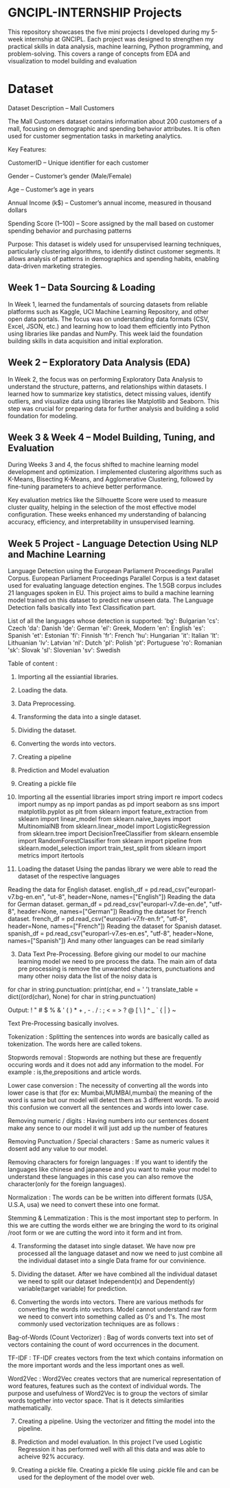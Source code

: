# GNCIPL-INTERNSHIP Projects
This repository showcases the five mini projects I developed during my 5-week internship at GNCIPL. Each project was designed to strengthen my practical skills in data analysis, machine learning, Python programming, and problem-solving. This covers a range of concepts from EDA and visualization to model building and evaluation

# Dataset
Dataset Description – Mall Customers

The Mall Customers dataset contains information about 200 customers of a mall, focusing on demographic and spending behavior attributes. It is often used for customer segmentation tasks in marketing analytics.

Key Features:

CustomerID – Unique identifier for each customer

Gender – Customer’s gender (Male/Female)

Age – Customer’s age in years

Annual Income (k$) – Customer’s annual income, measured in thousand dollars

Spending Score (1–100) – Score assigned by the mall based on customer spending behavior and purchasing patterns

Purpose:
This dataset is widely used for unsupervised learning techniques, particularly clustering algorithms, to identify distinct customer segments. It allows analysis of patterns in demographics and spending habits, enabling data-driven marketing strategies.


## Week 1 – Data Sourcing & Loading

In Week 1, learned the fundamentals of sourcing datasets from reliable platforms such as Kaggle, UCI Machine Learning Repository, and other open data portals. The focus was on understanding data formats (CSV, Excel, JSON, etc.) and learning how to load them efficiently into Python using libraries like pandas and NumPy. This week laid the foundation building skills in data acquisition and initial exploration.


## Week 2 – Exploratory Data Analysis (EDA)

In Week 2, the focus was on performing Exploratory Data Analysis to understand the structure, patterns, and relationships within datasets. I learned how to summarize key statistics, detect missing values, identify outliers, and visualize data using libraries like Matplotlib and Seaborn. This step was crucial for preparing data for further analysis and building a solid foundation for modeling.


## Week 3 & Week 4 – Model Building, Tuning, and Evaluation

During Weeks 3 and 4, the focus shifted to machine learning model development and optimization. I implemented clustering algorithms such as K-Means, Bisecting K-Means, and Agglomerative Clustering, followed by fine-tuning parameters to achieve better performance.

Key evaluation metrics like the Silhouette Score were used to measure cluster quality, helping in the selection of the most effective model configuration. These weeks enhanced my understanding of balancing accuracy, efficiency, and interpretability in unsupervised learning.

## Week 5 Project - Language Detection Using NLP and Machine Learning
Language Detection using the European Parliament Proceedings Parallel Corpus. European Parliament Proceedings Parallel Corpus is a text dataset used for evaluating language detection engines. The 1.5GB corpus includes 21 languages spoken in EU. This project aims to build a machine learning model trained on this dataset to predict new unseen data. The Language Detection falls basically into Text Classification part.

List of all the languages whose detection is supported:
'bg': Bulgarian
'cs': Czech
'da': Danish
'de': German
'el': Greek, Modern
'en': English
'es': Spanish
'et': Estonian
'fi': Finnish
'fr': French
'hu': Hungarian
'it': Italian
'lt': Lithuanian
'lv': Latvian
'nl': Dutch
'pl': Polish
'pt': Portuguese
'ro': Romanian
'sk': Slovak
'sl': Slovenian
'sv': Swedish


Table of content :
1. Importing all the essiantial libraries.
2. Loading the data.
3. Data Preprocessing.
4. Transforming the data into a single dataset.
5. Dividing the dataset.
6. Converting the words into vectors. 
7. Creating a pipeline
8. Prediction and Model evaluation
9. Creating a pickle file

    
1. Importing all the essential libraries
import string 
import re
import codecs
import numpy as np 
import pandas as pd
import seaborn as sns
import matplotlib.pyplot as plt
from sklearn import feature_extraction
from sklearn import linear_model
from sklearn.naive_bayes import MultinomialNB
from sklearn.linear_model import LogisticRegression
from sklearn.tree import DecisionTreeClassifier
from sklearn.ensemble import RandomForestClassifier
from sklearn import pipeline
from sklearn.model_selection import train_test_split
from sklearn import metrics
import itertools


2. Loading the dataset
Using the pandas library we were able to read the dataset of the respective languages

Reading the data for English dataset.
english_df = pd.read_csv("europarl-v7.bg-en.en", "ut-8", header=None, names=["English"])
Reading the data for German dataset.
german_df = pd.read_csv("europarl-v7.de-en.de", "utf-8", header=None, names=["German"])
Reading the dataset for French dataset.
french_df = pd.read_csv("europarl-v7.fr-en.fr", "utf-8", header=None, names=["French"])
Reading the dataset for Spanish dataset.
spanish_df = pd.read_csv("europarl-v7.es-en.es", "utf-8", header=None, names=["Spanish"])
And many other languages can be read similarly


3. Data Text Pre-Processing.
Before giving our model to our machine learning model we need to pre process the data. The main aim of data pre processing is remove the unwanted characters, punctuations and many other noisy data the list of the noisy data is

for char in string.punctuation:
    print(char, end = ' ')
translate_table = dict((ord(char), None) for char in string.punctuation)

Output: 
! " # $ % & ' ( ) * + , - . / : ; < = > ? @ [ \ ] ^ _ ` { | } ~ 

Text Pre-Processing basically involves.

Tokenization : Splitting the sentences into words are basically called as tokenization. The words here are called tokens.

Stopwords removal : Stopwords are nothing but these are frequently occuring words and it does not add any information to the model. For example : is,the,prepositions and article words.

Lower case conversion : The necessity of converting all the words into lower case is that (for ex: Mumbai,MUMBAI,mumbai) the meaning of the word is same but our model will detect them as 3 different words. To avoid this confusion we convert all the sentences and words into lower case.

Removing numeric / digits : Having numbers into our sentences dosent make any sence to our model it will just add up the number of features

Removing Punctuation / Special characters : Same as numeric values it dosent add any value to our model.

Removing characters for foreign languages : If you want to identify the languages like chinese and japanese and you want to make your model to understand these languages in this case you can also remove the character(only for the foreign languages).

Normalization : The words can be be written into different formats (USA, U.S.A, usa) we need to convert these into one format.

Stemming & Lemmatization : This is the most important step to perform. In this we are cutting the words either we are bringing the word to its original /root form or we are cutting the word into it form and int from.


4. Transforming the dataset into single dataset.
We have now pre processed all the language dataset and now we need to just combine all the individual dataset into a single Data frame for our convinience.


5. Dividing the dataset.
After we have combined all the individual dataset we need to split our dataset Independent(x) and Dependent(y) variable(target variable) for prediction.


6. Converting the words into vectors.
There are various methods for converting the words into vectors. Model cannot understand raw form we need to convert into something called as 0's and 1's. The most commonly used vectorization techniques are as follows :

Bag-of-Words (Count Vectorizer) : Bag of words converts text into set of vectors containing the count of word occurrences in the document.

TF-IDF : TF-IDF creates vectors from the text which contains information on the more important words and the less important ones as well.

Word2Vec : Word2Vec creates vectors that are numerical representation of word features, features such as the context of individual words. The purpose and usefulness of Word2Vec is to group the vectors of similar words together into vector space. That is it detects similarities mathematically.


7. Creating a pipeline.
Using the vectorizer and fitting the model into the pipeline.


8. Prediction and model evaluation.
In this project I've used Logistic Regression it has performed well with all this data and was able to acheive 92% accuracy.


9. Creating a pickle file.
Creating a pickle file using .pickle file and can be used for the deployment of the model over web.
